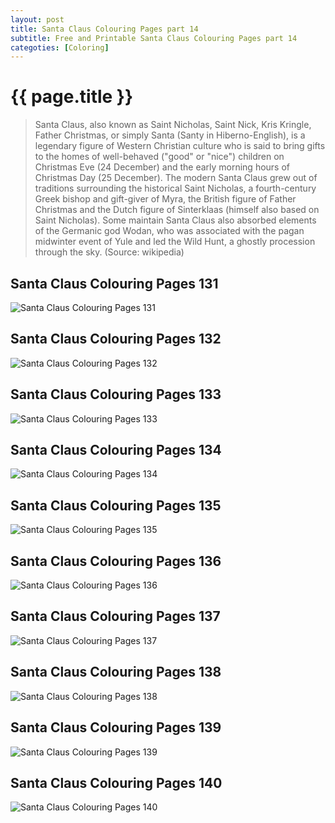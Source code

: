 ```yaml
---
layout: post
title: Santa Claus Colouring Pages part 14
subtitle: Free and Printable Santa Claus Colouring Pages part 14
categoties: [Coloring]
---
```

{{ page.title }}
================
> Santa Claus, also known as Saint Nicholas, Saint Nick, Kris Kringle, Father Christmas, or simply Santa (Santy in Hiberno-English), is a legendary figure of Western Christian culture who is said to bring gifts to the homes of well-behaved ("good" or "nice") children on Christmas Eve (24 December) and the early morning hours of Christmas Day (25 December). The modern Santa Claus grew out of traditions surrounding the historical Saint Nicholas, a fourth-century Greek bishop and gift-giver of Myra, the British figure of Father Christmas and the Dutch figure of Sinterklaas (himself also based on Saint Nicholas). Some maintain Santa Claus also absorbed elements of the Germanic god Wodan, who was associated with the pagan midwinter event of Yule and led the Wild Hunt, a ghostly procession through the sky. (Source: wikipedia)

## Santa Claus Colouring Pages 131
![Santa Claus Colouring Pages 131](https://hoanghabelle.github.io/images/Santa-Claus-Colouring-Pages%20(131).jpg "Santa Claus Colouring Pages 131")

## Santa Claus Colouring Pages 132
![Santa Claus Colouring Pages 132](https://hoanghabelle.github.io/images/Santa-Claus-Colouring-Pages%20(132).jpg "Santa Claus Colouring Pages 132")

## Santa Claus Colouring Pages 133
![Santa Claus Colouring Pages 133](https://hoanghabelle.github.io/images/Santa-Claus-Colouring-Pages%20(133).jpg "Santa Claus Colouring Pages 133")

## Santa Claus Colouring Pages 134
![Santa Claus Colouring Pages 134](https://hoanghabelle.github.io/images/Santa-Claus-Colouring-Pages%20(134).jpg "Santa Claus Colouring Pages 134")

<script async src="//pagead2.googlesyndication.com/pagead/js/adsbygoogle.js"></script><ins class="adsbygoogle" style="display:block" data-ad-format="fluid" data-ad-layout-key="-8i+1w-dq+e9+ft" data-ad-client="ca-pub-6753140515841889" data-ad-slot="6190446671"></ins> <script> (adsbygoogle = window.adsbygoogle || []).push({}); </script>

## Santa Claus Colouring Pages 135
![Santa Claus Colouring Pages 135](https://hoanghabelle.github.io/images/Santa-Claus-Colouring-Pages%20(135).jpg "Santa Claus Colouring Pages 135")

## Santa Claus Colouring Pages 136
![Santa Claus Colouring Pages 136](https://hoanghabelle.github.io/images/Santa-Claus-Colouring-Pages%20(136).jpg "Santa Claus Colouring Pages 136")

## Santa Claus Colouring Pages 137
![Santa Claus Colouring Pages 137](https://hoanghabelle.github.io/images/Santa-Claus-Colouring-Pages%20(137).jpg "Santa Claus Colouring Pages 137")

## Santa Claus Colouring Pages 138
![Santa Claus Colouring Pages 138](https://hoanghabelle.github.io/images/Santa-Claus-Colouring-Pages%20(138).jpg "Santa Claus Colouring Pages 138")

<script async src="//pagead2.googlesyndication.com/pagead/js/adsbygoogle.js"></script><ins class="adsbygoogle" style="display:block" data-ad-format="fluid" data-ad-layout-key="-8i+1w-dq+e9+ft" data-ad-client="ca-pub-6753140515841889" data-ad-slot="6190446671"></ins> <script> (adsbygoogle = window.adsbygoogle || []).push({}); </script>

## Santa Claus Colouring Pages 139
![Santa Claus Colouring Pages 139](https://hoanghabelle.github.io/images/Santa-Claus-Colouring-Pages%20(139).jpg "Santa Claus Colouring Pages 139")

## Santa Claus Colouring Pages 140
![Santa Claus Colouring Pages 140](https://hoanghabelle.github.io/images/Santa-Claus-Colouring-Pages%20(140).jpg "Santa Claus Colouring Pages 140")

